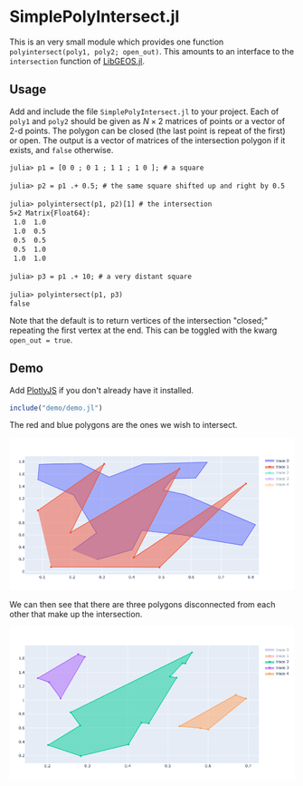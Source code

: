 # SimplePolyIntersect.jl

This is an very small module which provides one function `polyintersect(poly1, poly2; open_out)`. This amounts to an  interface to the `intersection` function of [LibGEOS.jl](https://github.com/JuliaGeo/LibGEOS.jl).

## Usage

Add and include the file `SimplePolyIntersect.jl` to your project. Each of `poly1` and `poly2` should be given as $N \times 2$ matrices of points or a vector of 2-d points. The polygon can be closed (the last point is repeat of the first) or open. The output is a vector of matrices of the intersection polygon if it exists, and `false` otherwise.

```julia-repl
julia> p1 = [0 0 ; 0 1 ; 1 1 ; 1 0 ]; # a square

julia> p2 = p1 .+ 0.5; # the same square shifted up and right by 0.5

julia> polyintersect(p1, p2)[1] # the intersection
5×2 Matrix{Float64}:
 1.0  1.0
 1.0  0.5
 0.5  0.5
 0.5  1.0
 1.0  1.0
 
julia> p3 = p1 .+ 10; # a very distant square

julia> polyintersect(p1, p3)
false
```

Note that the default is to return vertices of the intersection "closed;" repeating the first vertex at the end. This can be toggled with the kwarg `open_out = true`.

## Demo

Add [PlotlyJS](https://github.com/JuliaPlots/PlotlyJS.jl) if you don't already have it installed.

```julia
include("demo/demo.jl")
```

The red and blue polygons are the ones we wish to intersect.

![A picture of a red and blue polygon.](demo/p1p2.png)

We can then see that there are three polygons disconnected from each other that make up the intersection.

![A picture of three separate polygons which are located where the previous red and blue polygons intersected.](demo/intersections.png)
